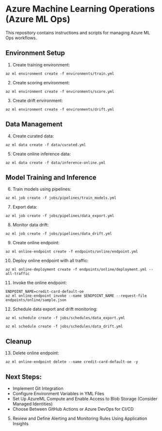 # Azure Machine Learning Operations (Azure ML Ops)

This repository contains instructions and scripts for managing Azure ML Ops workflows.

## Environment Setup

1. Create training environment:
 ```
az ml environment create -f environments/train.yml
 ```

2. Create scoring environment:
 ```
az ml environment create -f environments/score.yml
 ```

3. Create drift environment:
 ```
az ml environment create -f environments/drift.yml
 ```

## Data Management

4. Create curated data:
 ```
az ml data create -f data/curated.yml
 ```
5. Create online inference data:
 ```
az ml data create -f data/inference-online.yml
 ```
## Model Training and Inference

6. Train models using pipelines:
 ```
az ml job create -f jobs/pipelines/train_models.yml
 ```

7. Export data:
 ```
az ml job create -f jobs/pipelines/data_export.yml
 ```
8. Monitor data drift:
 ```
az ml job create -f jobs/pipelines/data_drift.yml
 ```

9. Create online endpoint:
 ```
az ml online-endpoint create -f endpoints/online/endpoint.yml
 ```
10. Deploy online endpoint with all traffic:
 ```
 az ml online-deployment create -f endpoints/online/deployment.yml --all-traffic
 ```

11. Invoke the online endpoint:
 ```
 ENDPOINT_NAME=credit-card-default-oe
 az ml online-endpoint invoke --name $ENDPOINT_NAME --request-file endpoints/online/sample.json
 ```

12. Schedule data export and drift monitoring:
 ```
 az ml schedule create -f jobs/schedules/data_export.yml
 ```
 ```
 az ml schedule create -f jobs/schedules/data_drift.yml
 ```

## Cleanup

13. Delete online endpoint:
 ```
 az ml online-endpoint delete --name credit-card-default-oe -y
 ```


## Next Steps:
- Implement Git Integration
- Configure Environment Variables in YML Files
- Set Up AzureML Compute and Enable Access to Blob Storage (Consider Managed Identities)
- Choose Between GitHub Actions or Azure DevOps for CI/CD
5. Review and Define Alerting and Monitoring Rules Using Application Insights
